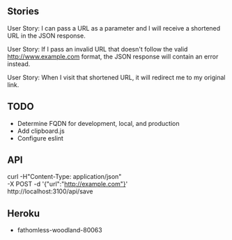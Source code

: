 Stories
-------

User Story: I can pass a URL as a parameter and I will receive a shortened URL in the JSON response.

User Story: If I pass an invalid URL that doesn't follow the valid http://www.example.com format, the JSON response will contain an error instead.

User Story: When I visit that shortened URL, it will redirect me to my original link.

TODO
----

* Determine FQDN for development, local, and production
* Add clipboard.js
* Configure eslint

API
----

curl -H"Content-Type: application/json" \
  -X POST -d '{"url":"http://example.com"}' \
    http://localhost:3100/api/save

Heroku
------

 * fathomless-woodland-80063

